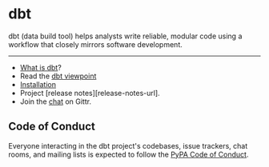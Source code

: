 # dbt

dbt (data build tool) helps analysts write reliable, modular code using a workflow that closely mirrors software development.

---

- [What is dbt]?
- Read the [dbt viewpoint]
- [Installation]
- Project [release notes][release-notes-url].
- Join the [chat][gittr-url] on Gittr.


## Code of Conduct

Everyone interacting in the dbt project's codebases, issue trackers, chat rooms, and mailing lists is expected to follow the [PyPA Code of Conduct].



[PyPA Code of Conduct]: https://www.pypa.io/en/latest/code-of-conduct/
[gittr-url]: https://gitter.im/analyst-collective/dbt
[documentation-url]: http://dbt.readthedocs.io/en/readthedocs/
[Installation]: http://dbt.readthedocs.io/en/master/about/overview/
[What is dbt]: http://dbt.readthedocs.io/en/master/about/overview/
[dbt viewpoint]: http://dbt.readthedocs.io/en/master/about/viewpoint/
